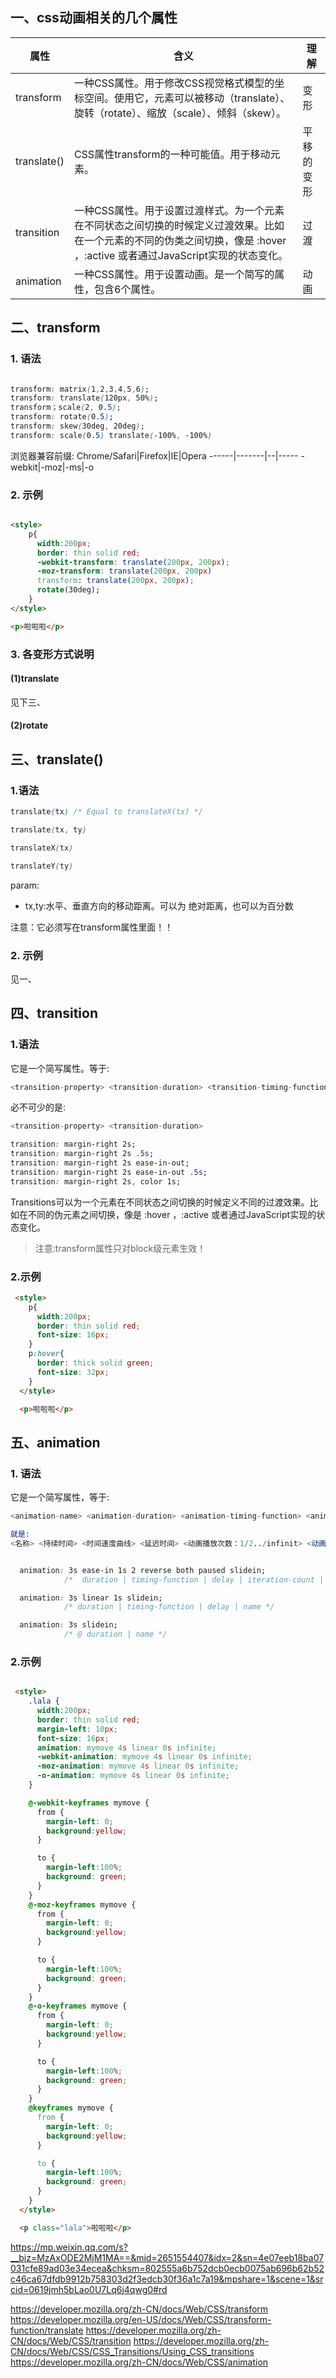 ## 一、css动画相关的几个属性

属性|含义|理解
----|----|---
transform| 一种CSS属性。用于修改CSS视觉格式模型的坐标空间。使用它，元素可以被移动（translate）、旋转（rotate）、缩放（scale）、倾斜（skew）。 |变形
translate()| CSS属性transform的一种可能值。用于移动元素。|平移的变形
transition|一种CSS属性。用于设置过渡样式。为一个元素在不同状态之间切换的时候定义过渡效果。比如在一个元素的不同的伪类之间切换，像是 :hover ，:active 或者通过JavaScript实现的状态变化。|过渡
animation|一种CSS属性。用于设置动画。是一个简写的属性，包含6个属性。|动画


## 二、transform

### 1. 语法
```css

transform: matrix(1,2,3,4,5,6);
transform: translate(120px, 50%);
transform；scale(2, 0.5);
transform: rotate(0.5);
transform: skew(30deg, 20deg);
transform: scale(0.5) translate(-100%, -100%)

```

浏览器兼容前缀:
Chrome/Safari|Firefox|IE|Opera
------|-------|--|-----
-webkit|-moz|-ms|-o


### 2. 示例

```html

<style>
    p{
      width:200px;
      border: thin solid red;
      -webkit-transform: translate(200px, 200px);
      -moz-transform: translate(200px, 200px)
      transform: translate(200px, 200px); 
      rotate(30deg);
    }
</style>

<p>啦啦啦</p>
```

### 3. 各变形方式说明
#### (1)translate
见下三、

#### (2)rotate

## 三、translate()
### 1.语法

```css
translate(tx) /* Equal to translateX(tx) */

translate(tx, ty)

translateX(tx)

translateY(ty)
```

param:

- tx,ty:水平、垂直方向的移动距离。可以为 绝对距离，也可以为百分数

注意：它必须写在transform属性里面！！

### 2. 示例
见一、


## 四、transition

### 1.语法
它是一个简写属性。等于:

```s
<transition-property> <transition-duration> <transition-timing-function> <transition-delay>
```
必不可少的是: 

```s
<transition-property> <transition-duration>
```

```css
transition: margin-right 2s;
transition: margin-right 2s .5s;
transition: margin-right 2s ease-in-out;
transition: margin-right 2s ease-in-out .5s;
transition: margin-right 2s, color 1s;
```

Transitions可以为一个元素在不同状态之间切换的时候定义不同的过渡效果。比如在不同的伪元素之间切换，像是 :hover ，:active 或者通过JavaScript实现的状态变化。

>注意:transform属性只对block级元素生效！

### 2.示例

```html
 <style>
    p{
      width:200px;
      border: thin solid red;
      font-size: 16px;
    }
    p:hover{
      border: thick solid green;
      font-size: 32px;
    }
  </style>

  <p>啦啦啦</p>
```

## 五、animation
### 1. 语法
它是一个简写属性，等于:

```s
<animation-name> <animation-duration> <animation-timing-function> <animation-delay> <animation-iteration-count> <animation-derection> <animation-fill-mode>

就是:
<名称> <持续时间> <时间速度曲线> <延迟时间> <动画播放次数：1/2../infinit> <动画播放方向: normal/reverse> <动画前后的样式模式：none/forwards/backwards/both>
```

```css

  animation: 3s ease-in 1s 2 reverse both paused slidein;
            /*  duration | timing-function | delay | iteration-count | direction | fill-mode | play-state | name */

  animation: 3s linear 1s slidein;
            /* duration | timing-function | delay | name */

  animation: 3s slidein;
            /* @ duration | name */

```

### 2.示例
```html

 <style>
    .lala {
      width:200px;
      border: thin solid red;
      margin-left: 10px;
      font-size: 16px;
      animation: mymove 4s linear 0s infinite;
      -webkit-animation: mymove 4s linear 0s infinite;
      -moz-animation: mymove 4s linear 0s infinite;
      -o-animation: mymove 4s linear 0s infinite;
    }

    @-webkit-keyframes mymove {
      from {
        margin-left: 0;
        background:yellow;
      }

      to {
        margin-left:100%;
        background: green;
      }
    }
    @-moz-keyframes mymove {
      from {
        margin-left: 0;
        background:yellow;
      }

      to {
        margin-left:100%;
        background: green;
      }
    }
    @-o-keyframes mymove {
      from {
        margin-left: 0;
        background:yellow;
      }

      to {
        margin-left:100%;
        background: green;
      }
    }
    @keyframes mymove {
      from {
        margin-left: 0;
        background:yellow;
      }

      to {
        margin-left:100%;
        background: green;
      }
    }
  </style>

  <p class="lala">啦啦啦</p>

```
<https://mp.weixin.qq.com/s?__biz=MzAxODE2MjM1MA==&mid=2651554407&idx=2&sn=4e07eeb18ba07031cfe89ad03e34ecea&chksm=802555a6b752dcb0ecb0075ab696b62b52c46ca67dfdb9912b758303d2f3edcb30f36a1c7a19&mpshare=1&scene=1&srcid=0619jmh5bLao0U7Lq6j4qwg0#rd>

<https://developer.mozilla.org/zh-CN/docs/Web/CSS/transform>
<https://developer.mozilla.org/en-US/docs/Web/CSS/transform-function/translate>
<https://developer.mozilla.org/zh-CN/docs/Web/CSS/transition>
<https://developer.mozilla.org/zh-CN/docs/Web/CSS/CSS_Transitions/Using_CSS_transitions>
<https://developer.mozilla.org/zh-CN/docs/Web/CSS/animation>